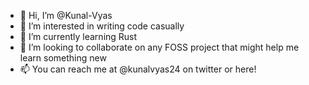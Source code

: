 - 👋 Hi, I’m @Kunal-Vyas
- 👀 I’m interested in writing code casually
- 🌱 I’m currently learning Rust
- 💞️ I’m looking to collaborate on any FOSS project that might help me learn something new
- 📫 You can reach me at @kunalvyas24 on twitter or here!

<!---
Kunal-Vyas/Kunal-Vyas is a ✨ special ✨ repository because its `README.md` (this file) appears on your GitHub profile.
You can click the Preview link to take a look at your changes.
--->
